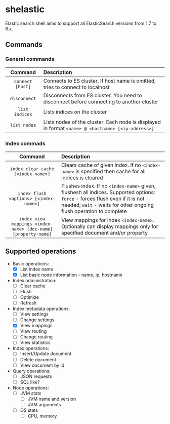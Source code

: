 # shelastic

Elastic search shell aims to support all ElasticSearch versions from 1.7 to 6.x.

## Commands

### General commands

| Command                           | Description                                                                                    |
|:---------------------------------:|:-----------------------------------------------------------------------------------------------|
| `connect [host]`                  | Connects to ES cluster. If host name is omitted, tries to connect to localhost                 |
| `disconnect`                      | Disconnects from ES cluster. You need to disconnect before connecting to another cluster       |
| `list indices`                    | Lists indices on the cluster |
| `list nodes`                      | Lists nodes of the cluster. Each node is displayed in format `<name> @ <hostname> [<ip-address>]` |

### Index commads

| Command                           | Description                                                                                    |
|:---------------------------------:|:-----------------------------------------------------------------------------------------------|
| `index clear-cache [<index-name>]`| Clears cache of given index. If no `<index-name>` is specified then cache for all indices is cleared|
| `index flush <options> [<index-name>]` | Flushes index. If no `<index-name>` given, flushesh all indices. Supported options: `force` - forces flush even if it is not needed; `wait` - waits for other ongoing flush operation to complete |
| `index view mappings <index-name> [doc-name] [property-name]` | View mappings for index `<index-name>`. Optionally can display mappings only for specified document and/or property|

## Supported operations

- Basic operations:
  - [x] List index name
  - [x] List basic node information - name, ip, hostname
- Index administration:
  - [ ] Clear cache
  - [ ] Flush
  - [ ] Optimize
  - [ ] Refresh
- Index metadata operations:
  - [ ] View settings
  - [ ] Change settings
  - [x] View mappings
  - [ ] View routing
  - [ ] Change routing
  - [ ] View statistics
- Index operations:
  - [ ] Insert/Update document
  - [ ] Delete document
  - [ ] View document by id
- Query operations:
  - [ ] JSON requests
  - [ ] SQL like?
- Node operations:
  - [ ] JVM stats
    - [ ] JVM name and version
    - [ ] JVM arguments
  - [ ] OS stats
    - [ ] CPU, memory

